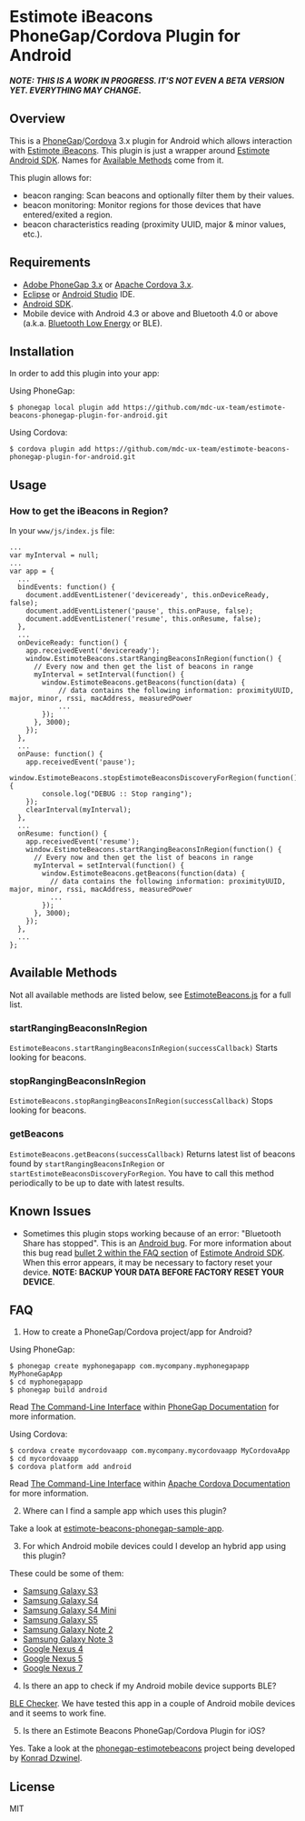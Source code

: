 # Estimote iBeacons PhoneGap/Cordova Plugin for Android

**_NOTE: THIS IS A WORK IN PROGRESS. IT'S NOT EVEN A BETA VERSION YET. EVERYTHING MAY CHANGE_.**

## Overview

This is a [PhoneGap](http://phonegap.com/)/[Cordova](http://cordova.apache.org/) 3.x plugin for Android which allows interaction with [Estimote iBeacons](http://estimote.com). This plugin is just a wrapper around [Estimote Android SDK](https://github.com/Estimote/Android-SDK). Names for [Available Methods](#available-methods) come from it.

This plugin allows for:
- beacon ranging: Scan beacons and optionally filter them by their values.
- beacon monitoring: Monitor regions for those devices that have entered/exited a region.
- beacon characteristics reading (proximity UUID, major & minor values, etc.).

## Requirements

- [Adobe PhoneGap 3.x](http://phonegap.com/install/) or [Apache Cordova 3.x](http://cordova.apache.org/#download).
- [Eclipse](https://www.eclipse.org/downloads/) or [Android Studio](http://developer.android.com/sdk/installing/studio.html) IDE.
- [Android SDK](http://developer.android.com/sdk).
- Mobile device with Android 4.3 or above and Bluetooth 4.0 or above (a.k.a. [Bluetooth Low Energy](http://en.wikipedia.org/wiki/Bluetooth_low_energy) or BLE).

## Installation

In order to add this plugin into your app:

Using PhoneGap:

```
$ phonegap local plugin add https://github.com/mdc-ux-team/estimote-beacons-phonegap-plugin-for-android.git
```

Using Cordova:

```
$ cordova plugin add https://github.com/mdc-ux-team/estimote-beacons-phonegap-plugin-for-android.git
```

## Usage

### How to get the iBeacons in Region?

In your `www/js/index.js` file:

```
...
var myInterval = null;
...
var app = {
  ...
  bindEvents: function() {
    document.addEventListener('deviceready', this.onDeviceReady, false);
    document.addEventListener('pause', this.onPause, false);
    document.addEventListener('resume', this.onResume, false);
  },
  ...
  onDeviceReady: function() {
    app.receivedEvent('deviceready');
    window.EstimoteBeacons.startRangingBeaconsInRegion(function() {
      // Every now and then get the list of beacons in range
      myInterval = setInterval(function() {
        window.EstimoteBeacons.getBeacons(function(data) {
            // data contains the following information: proximityUUID, major, minor, rssi, macAddress, measuredPower
            ...
        });
      }, 3000);
    });  
  },
  ...
  onPause: function() {
    app.receivedEvent('pause');
    window.EstimoteBeacons.stopEstimoteBeaconsDiscoveryForRegion(function() {
        console.log("DEBUG :: Stop ranging");
    });
    clearInterval(myInterval);
  },
  ...
  onResume: function() {
    app.receivedEvent('resume');
    window.EstimoteBeacons.startRangingBeaconsInRegion(function() {
      // Every now and then get the list of beacons in range
      myInterval = setInterval(function() {
        window.EstimoteBeacons.getBeacons(function(data) {
          // data contains the following information: proximityUUID, major, minor, rssi, macAddress, measuredPower
          ...
        });
      }, 3000);
    });
  },
  ...
};
```

## Available Methods

Not all available methods are listed below, see [EstimoteBeacons.js](https://github.com/mdc-ux-team/estimote-beacons-phonegap-plugin-for-android/blob/master/www/EstimoteBeacons.js) for a full list.

### startRangingBeaconsInRegion

`EstimoteBeacons.startRangingBeaconsInRegion(successCallback)` Starts looking for beacons.

### stopRangingBeaconsInRegion

`EstimoteBeacons.stopRangingBeaconsInRegion(successCallback)` Stops looking for beacons.

### getBeacons

`EstimoteBeacons.getBeacons(successCallback)` Returns latest list of beacons found by `startRangingBeaconsInRegion` or `startEstimoteBeaconsDiscoveryForRegion`. You have to call this method periodically to be up to date with latest results.

## Known Issues

- Sometimes this plugin stops working because of an error: "Bluetooth Share has stopped". This is an [Android bug](https://code.google.com/p/android/issues/detail?id=67272). For more information about this bug read [bullet 2 within the FAQ section](https://github.com/Estimote/Android-SDK#faq) of [Estimote Android SDK](https://github.com/Estimote/Android-SDK). When this error appears, it may be necessary to factory reset your device. **NOTE: BACKUP YOUR DATA BEFORE FACTORY RESET YOUR DEVICE**.

## FAQ

1. How to create a PhoneGap/Cordova project/app for Android?

  Using PhoneGap:
  
  ```
  $ phonegap create myphonegapapp com.mycompany.myphonegapapp MyPhoneGapApp
  $ cd myphonegapapp
  $ phonegap build android
  ```
  
  Read [The Command-Line Interface](http://docs.phonegap.com/en/3.0.0/guide_cli_index.md.html) within [PhoneGap Documentation](http://docs.phonegap.com/en/3.0.0/) for more information.
  
  Using Cordova:
  
  ```
  $ cordova create mycordovaapp com.mycompany.mycordovaapp MyCordovaApp
  $ cd mycordovaapp
  $ cordova platform add android
  ```
  
  Read [The Command-Line Interface](http://cordova.apache.org/docs/en/3.4.0/guide_cli_index.md.html#The%20Command-Line%20Interface) within [Apache Cordova Documentation](http://cordova.apache.org/docs/en/3.4.0/) for more information.

2. Where can I find a sample app which uses this plugin?

  Take a look at [estimote-beacons-phonegap-sample-app](https://github.com/mdc-ux-team/estimote-beacons-phonegap-sample-app).

3. For which Android mobile devices could I develop an hybrid app using this plugin?

  These could be some of them:
  - [Samsung Galaxy S3](http://www.samsung.com/global/galaxys3/)
  - [Samsung Galaxy S4](http://www.samsung.com/global/microsite/galaxys4/)
  - [Samsung Galaxy S4 Mini](http://www.samsung.com/global/microsite/galaxys4/)
  - [Samsung Galaxy S5](http://www.samsung.com/global/microsite/galaxys5/)
  - [Samsung Galaxy Note 2](http://www.samsung.com/galaxynote2/)
  - [Samsung Galaxy Note 3](http://www.samsung.com/us/guide-to-galaxy-smart-devices/galaxy-note-3.html)
  - [Google Nexus 4](http://www.google.com/intl/all/nexus/4/)
  - [Google Nexus 5](http://www.google.com/nexus/5/)
  - [Google Nexus 7](http://www.google.com/nexus/7/)

4. Is there an app to check if my Android mobile device supports BLE?

  [BLE Checker](https://play.google.com/store/apps/details?id=com.magicalboy.btd). We have tested this app in a couple of Android mobile devices and it seems to work fine.

5. Is there an Estimote Beacons PhoneGap/Cordova Plugin for iOS?

  Yes. Take a look at the [phonegap-estimotebeacons](https://github.com/kdzwinel/phonegap-estimotebeacons) project being developed by [Konrad Dzwinel](https://github.com/kdzwinel). 

## License

MIT
